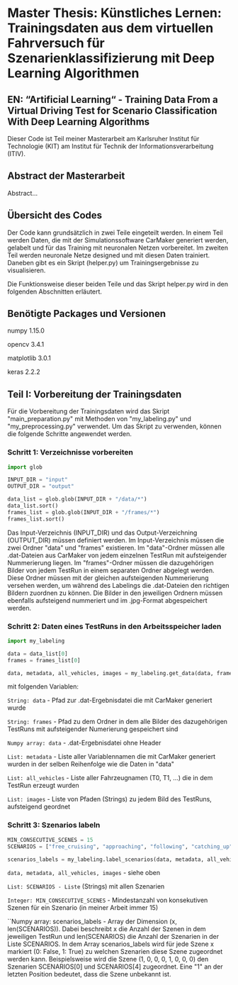 # Master Thesis: Künstliches Lernen: Trainingsdaten aus dem virtuellen Fahrversuch für Szenarienklassifizierung mit Deep Learning Algorithmen

## EN: “Artificial Learning“ - Training Data From a Virtual Driving Test for Scenario Classification With Deep Learning Algorithms

Dieser Code ist Teil meiner Masterarbeit am Karlsruher Institut für Technologie (KIT) am Institut für Technik der 
Informationsverarbeitung (ITIV).

## Abstract der Masterarbeit

Abstract...

## Übersicht des Codes

Der Code kann grundsätzlich in zwei Teile eingeteilt werden. In einem Teil werden Daten, die mit der Simulationssoftware 
CarMaker generiert werden, gelabelt und für das Training mit neuronalen Netzen vorbereitet. Im zweiten Teil werden
neuronale Netze designed und mit diesen Daten trainiert. Daneben gibt es ein Skript (helper.py) um Trainingsergebnisse
zu visualisieren.

Die Funktionsweise dieser beiden Teile und das Skript helper.py wird in den folgenden Abschnitten erläutert.

## Benötigte Packages und Versionen

numpy 1.15.0

opencv 3.4.1

matplotlib 3.0.1

keras 2.2.2

## Teil I: Vorbereitung der Trainingsdaten

Für die Vorbereitung der Trainingsdaten wird das Skript "main_preparation.py" mit Methoden von "my_labeling.py" und 
"my_preprocessing.py" verwendet. Um das Skript zu verwenden, können die folgende Schritte angewendet werden.

### Schritt 1: Verzeichnisse vorbereiten

```python
import glob

INPUT_DIR = "input"
OUTPUT_DIR = "output"

data_list = glob.glob(INPUT_DIR + "/data/*")
data_list.sort()
frames_list = glob.glob(INPUT_DIR + "/frames/*")
frames_list.sort()
```

Das Input-Verzeichnis (INPUT_DIR) und das Output-Verzeichning (OUTPUT_DIR) müssen
definiert werden. Im Input-Verzeichnis müssen die zwei Ordner "data" und "frames" existieren. Im "data"-Ordner müssen 
alle .dat-Dateien aus CarMaker von jedem einzelnen TestRun mit aufsteigender Nummerierung liegen. Im "frames"-Ordner 
müssen die dazugehörigen Bilder von jedem TestRun in einem separaten Ordner abgelegt werden. Diese Ordner müssen mit der 
gleichen aufsteigenden Nummerierung versehen werden, um während des Labelings die .dat-Dateien den richtigen Bildern 
zuordnen zu können. Die Bilder in den jeweiligen Ordnern müssen ebenfalls aufsteigend nummeriert und im .jpg-Format 
abgespeichert werden.

### Schritt 2: Daten eines TestRuns in den Arbeitsspeicher laden

```python
import my_labeling

data = data_list[0]
frames = frames_list[0]

data, metadata, all_vehicles, images = my_labeling.get_data(data, frames)
```

mit folgenden Variablen:

``String: data`` - Pfad zur .dat-Ergebnisdatei die mit CarMaker generiert wurde

``String: frames`` - Pfad zu dem Ordner in dem alle Bilder des dazugehörigen TestRuns mit aufsteigender Numerierung gespeichert sind

``Numpy array: data`` - .dat-Ergebnisdatei ohne Header

``List: metadata`` - Liste aller Variablennamen die mit CarMaker generiert wurden in der selben Reihenfolge wie die Daten in "data"

``List: all_vehicles`` - Liste aller Fahrzeugnamen (T0, T1, ...) die in dem TestRun erzeugt wurden

``List: images`` - Liste von Pfaden (Strings) zu jedem Bild des TestRuns, aufsteigend geordnet

### Schritt 3: Szenarios labeln

```python
MIN_CONSECUTIVE_SCENES = 15
SCENARIOS = ["free_cruising", "approaching", "following", "catching_up", "overtaking", "lane_change_left", "lane_change_right", "unknown"]

scenarios_labels = my_labeling.label_scenarios(data, metadata, all_vehicles, images, SCENARIOS, MIN_CONSECUTIVE_SCENES)
```

``data, metadata, all_vehicles, images`` - siehe oben

``List: SCENARIOS - Liste`` (Strings) mit allen Szenarien

``Integer: MIN_CONSECUTIVE_SCENES`` - Mindestanzahl von konsekutiven Szenen für ein Szenario (in meiner Arbeit immer 15)

``Numpy array: scenarios_labels - Array der Dimension (x, len(SCENARIOS)). Dabei beschreibt x die Anzahl der Szenen in 
dem jeweiligen TestRun und len(SCENARIOS) die Anzahl der Szenarien in der Liste SCENARIOS. In dem Array scenarios_labels 
wird für jede Szene x markiert (0: False, 1: True) zu welchen Szenarien diese Szene zugeordnet werden kann. 
Beispielsweise wird die Szene (1, 0, 0, 0, 1, 0, 0, 0) den Szenarien SCENARIOS[0] und SCENARIOS[4] zugeordnet. Eine "1" 
an der letzten Position bedeutet, dass die Szene unbekannt ist.
